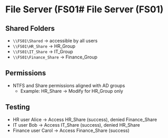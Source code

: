 # File Server (FS01# File Server (FS01)

## Shared Folders
- `\\FS01\Shared` → accessible by all users
- `\\FS01\HR_Share` → HR_Group
- `\\FS01\IT_Share` → IT_Group
- `\\FS01\Finance_Share` → Finance_Group

## Permissions
- NTFS and Share permissions aligned with AD groups
  - Example: HR_Share → Modify for HR_Group only

## Testing
- HR user Alice → Access HR_Share (success), denied Finance_Share
- IT user Bob → Access IT_Share (success), denied HR_Share
- Finance user Carol → Access Finance_Share (success)
